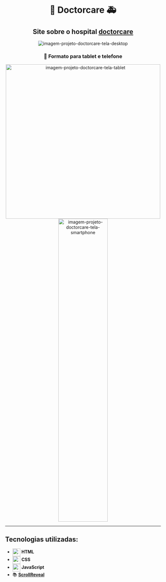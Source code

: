 <div align="center">
<h1>  🏥 Doctorcare 🚑  </h1>
<h2> Site sobre o hospital  <a href="https://carlos-kennedy.github.io/doctorcare/"> doctorcare </a> </h2>
<img src="https://i.imgur.com/m762Wuo.png" alt="imagem-projeto-doctorcare-tela-desktop" />
<h3> 📱 Formato para tablet e telefone </h3>
<img align="center" src="https://i.imgur.com/13QCk05.png?1" alt="imagem-projeto-doctorcare-tela-tablet" width="500rem" />
<img align="center" src="https://i.imgur.com/vnzl99s.png" alt="imagem-projeto-doctorcare-tela-smartphone" width="160rem" height="981rem" />
<hr>
</div>

<div>
<h2> Tecnologias utilizadas: </h2>
<p align="left">

- <img src="https://cdn.jsdelivr.net/gh/devicons/devicon/icons/html5/html5-original.svg" align="center" width="25rem" /> <strong>HTML</strong>
- <img src="https://cdn.jsdelivr.net/gh/devicons/devicon/icons/css3/css3-original.svg" align="center" width="25rem" /> <strong>CSS</strong><br>
- <img src="https://cdn.jsdelivr.net/gh/devicons/devicon/icons/javascript/javascript-plain.svg" align="center" width="25rem" /> <strong>JavaScript</strong><br>
- 📚 <strong> <a href="https://scrollrevealjs.org/"> ScrollReveal </a></strong>

</p>
</div>
